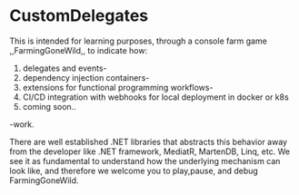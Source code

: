 # CustomDelegates

This is intended for learning purposes, through a console farm game ,,FarmingGoneWild,, to indicate how:

1. delegates and events-
2. dependency injection containers-
3. extensions for functional programming workflows-
4. CI/CD integration with webhooks for local deployment in docker or k8s
5. coming soon..

-work.

There are well established .NET libraries that abstracts this behavior away from the developer like .NET framework,
MediatR, MartenDB, Linq, etc. We see it as fundamental to understand how the underlying mechanism can look like, and
therefore we welcome you to play,pause, and debug FarmingGoneWild.
